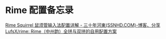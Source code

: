 # Rime 配置备忘录

[Rime Squirrel 鼠须管输入法配置详解 - 三十年河東(SSNHD.COM)-博客、分享](https://ssnhd.com/2022/01/06/rime/)
[LufsX/rime: Rime（中州韵）全拼与双拼的自用配置方案](https://github.com/LufsX/rime)